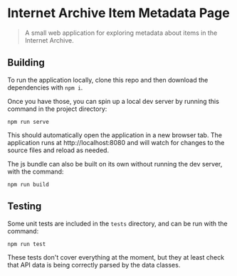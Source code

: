 # Internet Archive Item Metadata Page

> A small web application for exploring metadata about items in the Internet Archive.

## Building

To run the application locally, clone this repo and then download the dependencies with `npm i`.

Once you have those, you can spin up a local dev server by running this command in the project directory:

```
npm run serve
```

This should automatically open the application in a new browser tab. The application runs at http://localhost:8080 and will watch for changes to the source files and reload as needed.

The js bundle can also be built on its own without running the dev server, with the command:

```
npm run build
```

## Testing

Some unit tests are included in the `tests` directory, and can be run with the command:

```
npm run test
```

These tests don't cover everything at the moment, but they at least check that API data is being correctly parsed by the data classes.